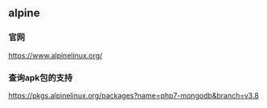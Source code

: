 ## alpine 

### 官网
https://www.alpinelinux.org/

### 查询apk包的支持
https://pkgs.alpinelinux.org/packages?name=php7-mongodb&branch=v3.8
